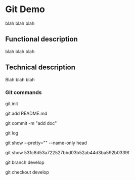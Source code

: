 # Git Demo

blah blah blah

## Functional description

blah blah blah

## Technical description

Blah blah blah

### Git commands

git init

git add README.md

git commit -m "add doc"

git log

git show --pretty="" --name-only head

git show 531c8d53a722527bbd03b52ab44d3ba592b0339f


git branch develop

git checkout develop
